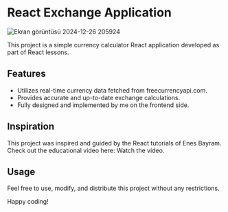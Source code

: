 # React Exchange Application
![Ekran görüntüsü 2024-12-26 205924](https://github.com/user-attachments/assets/4776bcc2-d3c0-4313-b90d-34c33a46c703)

This project is a simple currency calculator React application developed as part of React lessons.

## Features
- Utilizes real-time currency data fetched from freecurrencyapi.com.
- Provides accurate and up-to-date exchange calculations.
- Fully designed and implemented by me on the frontend side.

## Inspiration
This project was inspired and guided by the React tutorials of Enes Bayram. Check out the educational video here: Watch the video.

## Usage
Feel free to use, modify, and distribute this project without any restrictions.

Happy coding!
